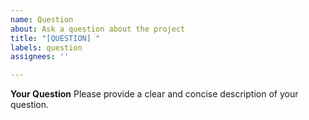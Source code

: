 ```yaml
---
name: Question
about: Ask a question about the project
title: "[QUESTION] "
labels: question
assignees: ''

---
```


**Your Question**
Please provide a clear and concise description of your question. 